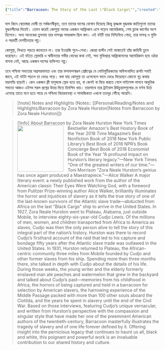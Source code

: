 ```yaml
---
{"title":"Barracoon: The Story of the Last \"Black Cargo\"","created":"2018-05-12T00:00:00+06:00","updated":"2023-07-11T11:29:34+06:00","read_count":"1","authors":["Zora Neale Hurston","Cudjo Lewis"],"isbn10":60921706,"rating":5,"reviewed":true,"log":[{"status":"Read","timestamp":"2019-02-04T00:00:00+06:00"},{"status":"To Read","timestamp":"2018-05-12T00:00:00+06:00"}],"tags":["african","anthropology"],"status":"Read","dg-publish":true,"dg-note-icon":2,"dg-metatags":{"og:image":"https://images-na.ssl-images-amazon.com/images/S/compressed.photo.goodreads.com/books/1524663392i/2590136.jpg"},"cover":"https://images-na.ssl-images-amazon.com/images/S/compressed.photo.goodreads.com/books/1524663392i/2590136.jpg","dg-path":"Reading/Books/Read/Barracoon by Zora Neale Hurston.md","permalink":"/reading/books/read/barracoon-by-zora-neale-hurston/","metatags":{"og:image":"https://images-na.ssl-images-amazon.com/images/S/compressed.photo.goodreads.com/books/1524663392i/2590136.jpg"},"dgPassFrontmatter":true,"noteIcon":2}
---
```


দাস কিনে শ্বেতাঙ্গরা দোষী তা সর্বজনস্বীকৃত, তবে তাদের দাসের যোগান দিয়েছে কিন্তু কৃষ্ণাঙ্গ যুদ্ধবাজ জাতিগুলো তাদের যুদ্ধবন্দীদের দিয়েই। তেমন করেই কোসুল্লা নামের একজন আফ্রিকান এসে পড়েন আমেরিকায়, শেষ ব্ল্যাক কার্গোর অংশ হিসেবে। অন্য অনেকের তুলনায় তার দাসত্বর সময়কাল ছিল কম। এই বইটি তার নিশ্চিহ্নিত গোত্র, তার দাসত্ব ও মুক্তি ও পরবর্তী দেশহীনতার গল্প।  
  
কোসুল্লা, লিখতে পড়তে জানতেন না। তার ইংরেজি শুনে-শেখা। জোরা হার্স্টন সেই ভাষাতেই তাঁর কাহিনী তুলে ধরেছেন। এই বইতে স্লেভারি ও স্বাধীনতার গভীর বোধের কথা নেই, সদ্য মুক্তিপ্রাপ্ত আফ্রিকানদের আমেরিকান হয়ে ওঠার বাসনা নেই, আছে একজন দাসের ব্যক্তিগত গল্প।  
  
তবে পশ্চিমা সভ্যতার অগ্রসরমানতা এবং তার ফলাফলস্বরূপ শ্রেষ্ঠত্বের যে মোটামুটিরকমের অবিসংবাদিত রূপটা সবাই জানে, এই বইটা পড়লে তা ভেঙে পড়ে। বলা যায় কোসুল্লা তা এলেবেলে ভাবে ভেঙে দিয়েছেন কোনো গূঢ় কথার মারপ্যাঁচ ছাড়াই। কেন একজন ফ্রী মানুষকে স্লেভ হতে হয়, বা কেনই বা বিয়ে করতে গেলে লাইসেন্স লাগবে আধুনিক সভ্যতা আজও এইসব সরল প্রশ্নের উত্তর দিতে হিমশিম খায়। তারসাথে তার ট্রাইবাল রিউচুয়ালগুলোর যে বর্ণনা উঠে এসেছে তাতে মনে হতে পারে যে পশ্চিমা বিচারব্যবস্থা ও সামাজিকতা এখনো ততদূর পৌঁছে পারেনি।

> [!note] Notes and Highlights
> (Notes:: [[Personal/Reading/Notes and Highlights/Barracoon by Zora Neale Hurston\|Notes from Barracoon by Zora Neale Hurston]])

> [!info] About Barracoon by Zora Neale Hurston
> <img src="https://images-na.ssl-images-amazon.com/images/S/compressed.photo.goodreads.com/books/1524663392i/2590136.jpg" style="float: left; width: 150px; height: auto; margin-right: 1em;" /> New York Times Bestseller Amazon's Best Hostory Book of the Year 2018 Time Magazine’s Best Nonfiction Book of 2018 New York Public Library’s Best Book of 2018 NPR’s Book Concierge Best Book of 2018 Economist Book of the Year “A profound impact on Hurston’s literary legacy.”—New York Times “One of the greatest writers of our time.”—Toni Morrison “Zora Neale Hurston’s genius has once again produced a Maestrapiece.”—Alice Walker A major literary event: a newly published work from the author of the American classic Their Eyes Were Watching God, with a foreword from Pulitzer Prize-winning author Alice Walker, brilliantly illuminates the horror and injustices of slavery as it tells the true story of one of the last-known survivors of the Atlantic slave trade—abducted from Africa on the last "Black Cargo" ship to arrive in the United States. In 1927, Zora Neale Hurston went to Plateau, Alabama, just outside Mobile, to interview eighty-six-year-old Cudjo Lewis. Of the millions of men, women, and children transported from Africa to America as slaves, Cudjo was then the only person alive to tell the story of this integral part of the nation’s history. Hurston was there to record Cudjo’s firsthand account of the raid that led to his capture and bondage fifty years after the Atlantic slave trade was outlawed in the United States. In 1931, Hurston returned to Plateau, the African-centric community three miles from Mobile founded by Cudjo and other former slaves from his ship. Spending more than three months there, she talked in depth with Cudjo about the details of his life. During those weeks, the young writer and the elderly formerly enslaved man ate peaches and watermelon that grew in the backyard and talked about Cudjo’s past—memories from his childhood in Africa, the horrors of being captured and held in a barracoon for selection by American slavers, the harrowing experience of the Middle Passage packed with more than 100 other souls aboard the Clotilda, and the years he spent in slavery until the end of the Civil War. Based on those interviews, featuring Cudjo’s unique vernacular, and written from Hurston’s perspective with the compassion and singular style that have made her one of the preeminent American authors of the twentieth-century, Barracoon masterfully illustrates the tragedy of slavery and of one life forever defined by it. Offering insight into the pernicious legacy that continues to haunt us all, black and white, this poignant and powerful work is an invaluable contribution to our shared history and culture.